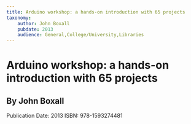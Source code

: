 ```yaml
---
title: Arduino workshop: a hands-on introduction with 65 projects
taxonomy:
	author: John Boxall
	pubdate: 2013
	audience: General,College/University,Libraries
---
```

# Arduino workshop: a hands-on introduction with 65 projects
## By John Boxall


Publication Date: 2013
ISBN: 978-1593274481
